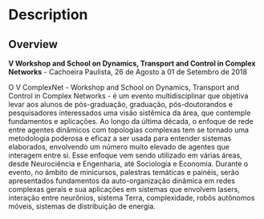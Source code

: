 # Description

## Overview

**V Workshop and School on Dynamics, Transport and Control in Complex Networks**  - Cachoeira Paulista, 26 de Agosto a 01 de Setembro de 2018

O V ComplexNet - Workshop and School on Dynamics, Transport and Control in Complex Networks - é um evento multidisciplinar que objetiva levar aos alunos de pós-graduação, graduação, pós-doutorandos e pesquisadores interessados uma visão sistêmica da área, que contemple fundamentos e aplicações. Ao longo da última década, o enfoque de rede entre agentes dinâmicos com topologias complexas tem se tornado uma metodologia poderosa e eficaz a ser usada para entender sistemas elaborados, envolvendo um número muito elevado de agentes que interagem entre si. Esse enfoque vem sendo utilizado em várias áreas, desde Neurociência e Engenharia, até Sociologia e Economia. Durante o evento, no âmbito de minicursos, palestras temáticas e painéis, serão apresentados fundamentos da auto-organização dinâmica em redes complexas gerais e sua aplicações em sistemas que envolvem lasers, interação entre neurônios, sistema Terra, complexidade, robôs autônomos móveis, sistemas de distribuição de energia.